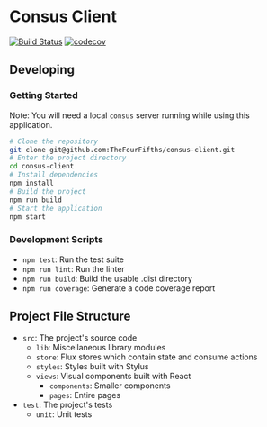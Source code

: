 # Consus Client

[![Build Status](https://travis-ci.org/TheFourFifths/consus-client.svg?branch=dev)](https://travis-ci.org/TheFourFifths/consus-client)
[![codecov](https://codecov.io/gh/TheFourFifths/consus/branch/dev/graph/badge.svg)](https://codecov.io/gh/TheFourFifths/consus)

## Developing

### Getting Started

Note: You will need a local `consus` server running while using this application.

```bash
# Clone the repository
git clone git@github.com:TheFourFifths/consus-client.git
# Enter the project directory
cd consus-client
# Install dependencies
npm install
# Build the project
npm run build
# Start the application
npm start
```

### Development Scripts

* `npm test`: Run the test suite
* `npm run lint`: Run the linter
* `npm run build`: Build the usable .dist directory
* `npm run coverage`: Generate a code coverage report

## Project File Structure

* `src`: The project's source code
    * `lib`: Miscellaneous library modules
    * `store`: Flux stores which contain state and consume actions
    * `styles`: Styles built with Stylus
    * `views`: Visual components built with React
        * `components`: Smaller components
        * `pages`: Entire pages
* `test`: The project's tests
    * `unit`: Unit tests
